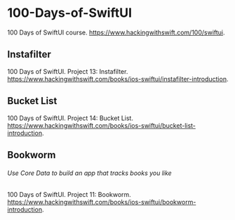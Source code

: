 # 100-Days-of-SwiftUI
100 Days of SwiftUI course. https://www.hackingwithswift.com/100/swiftui.

## Instafilter
100 Days of SwiftUI. Project 13: Instafilter. https://www.hackingwithswift.com/books/ios-swiftui/instafilter-introduction.

## Bucket List
100 Days of SwiftUI. Project 14: Bucket List. https://www.hackingwithswift.com/books/ios-swiftui/bucket-list-introduction.

## Bookworm
###### Use Core Data to build an app that tracks books you like
100 Days of SwiftUI. Project 11: Bookworm. https://www.hackingwithswift.com/books/ios-swiftui/bookworm-introduction.
